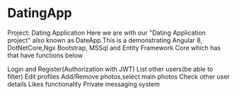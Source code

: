 # DatingApp

Project: Dating Application
Here we are with our "Dating Application project" also known as DateApp.This is a demonstrating Angular 8, DotNetCore,Ngx Bootstrap, MSSql and Entity Framework Core which has that have functions below

Login and Register(Authorization with JWT)
List other users(be able to filter)
Edit profiles
Add/Remove photos,select main photos
Check other user details
Likes functionality
Private messaging system
